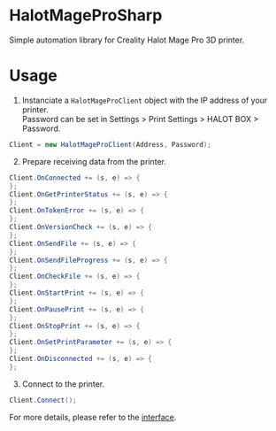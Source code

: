 # HalotMageProSharp

Simple automation library for Creality Halot Mage Pro 3D printer.

# Usage

1. Instanciate a `HalotMageProClient` object with the IP address of your printer.  
Password can be set in Settings > Print Settings > HALOT BOX > Password.

```cs
Client = new HalotMageProClient(Address, Password);
```


2. Prepare receiving data from the printer.

```cs
Client.OnConnected += (s, e) => {
};
Client.OnGetPrinterStatus += (s, e) => {
};
Client.OnTokenError += (s, e) => {
};
Client.OnVersionCheck += (s, e) => {
};
Client.OnSendFile += (s, e) => {
};
Client.OnSendFileProgress += (s, e) => {
};
Client.OnCheckFile += (s, e) => {
};
Client.OnStartPrint += (s, e) => {
};
Client.OnPausePrint += (s, e) => {
};
Client.OnStopPrint += (s, e) => {
};
Client.OnSetPrintParameter += (s, e) => {
};
Client.OnDisconnected += (s, e) => {
};
```

3. Connect to the printer.

```cs
Client.Connect();
```

For more details, please refer to the [interface](/HalotMageProSharp/IHalotMageProClient.cs).